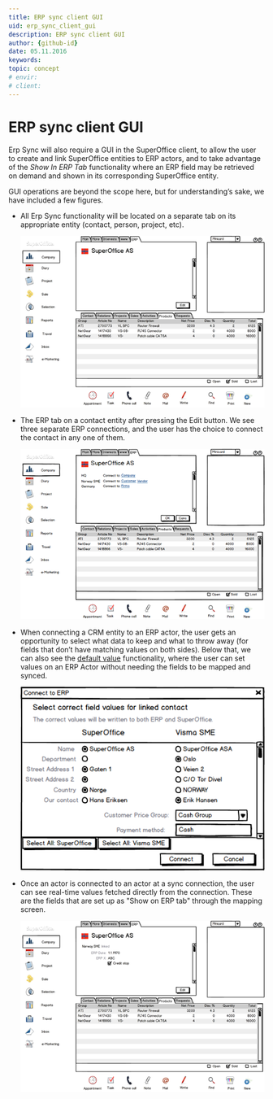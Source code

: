 ```yaml
---
title: ERP sync client GUI
uid: erp_sync_client_gui
description: ERP sync client GUI
author: {github-id}
date: 05.11.2016
keywords:
topic: concept
# envir:
# client:
---
```


# ERP sync client GUI

Erp Sync will also require a GUI in the SuperOffice client, to allow the user to create and link SuperOffice entities to ERP actors, and to take advantage of the *Show In ERP Tab* functionality where an ERP field may be retrieved on demand and shown in its corresponding SuperOffice entity.

GUI operations are beyond the scope here, but for understanding’s sake, we have included a few figures.

* All Erp Sync functionality will be located on a separate tab on its appropriate entity (contact, person, project, etc).

  ![ALT][img1]

* The ERP tab on a contact entity after pressing the Edit button. We see three separate ERP connections, and the user has the choice to connect the contact in any one of them.

  ![ALT][img2]

* When connecting a CRM entity to an ERP actor, the user gets an opportunity to select what data to keep and what to throw away (for fields that don’t have matching values on both sides). Below that, we can also see the [default value][1] functionality, where the user can set values on an ERP Actor without needing the fields to be mapped and synced.

  ![ALT][img3]

* Once an actor is connected to an actor at a sync connection, the user can see real-time values fetched directly from the connection. These are the fields that are set up as "Show on ERP tab" through the mapping screen.

  ![ALT][img4]

<!-- Referenced links -->
[1]: default-values.md

<!-- Referenced images -->
[img1]: media/image011.png
[img2]: media/image012.png
[img3]: media/image013.png
[img4]: media/image014.png
